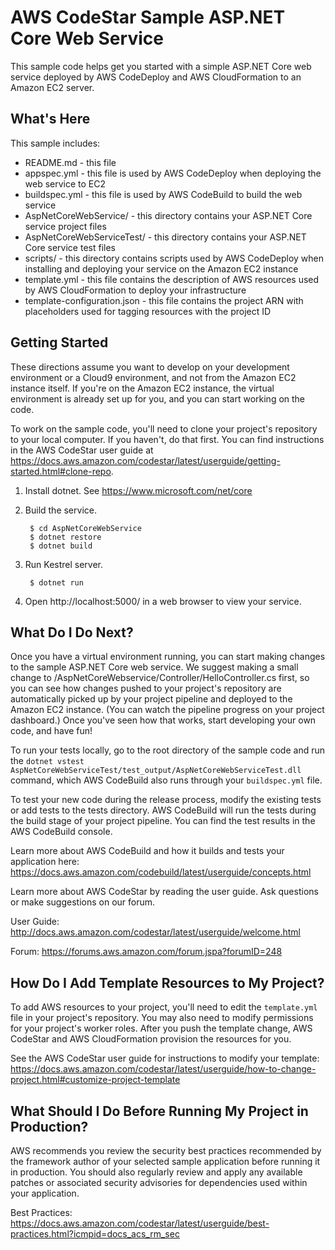 AWS CodeStar Sample ASP.NET Core Web Service
==================================================

This sample code helps get you started with a simple ASP.NET Core web service
deployed by AWS CodeDeploy and AWS CloudFormation to an Amazon EC2 server.

What's Here
-----------

This sample includes:

* README.md - this file
* appspec.yml - this file is used by AWS CodeDeploy when deploying the web
  service to EC2
* buildspec.yml - this file is used by AWS CodeBuild to build the web
  service
* AspNetCoreWebService/ - this directory contains your ASP.NET Core service project files
* AspNetCoreWebServiceTest/ - this directory contains your ASP.NET Core service test files
* scripts/ - this directory contains scripts used by AWS CodeDeploy when
  installing and deploying your service on the Amazon EC2 instance
* template.yml - this file contains the description of AWS resources used by AWS
  CloudFormation to deploy your infrastructure
* template-configuration.json - this file contains the project ARN with placeholders used for tagging resources with the project ID

Getting Started
---------------

These directions assume you want to develop on  your development environment or a Cloud9 environment, and not
from the Amazon EC2 instance itself. If you're on the Amazon EC2 instance, the
virtual environment is already set up for you, and you can start working on the
code.

To work on the sample code, you'll need to clone your project's repository to your
local computer. If you haven't, do that first. You can find instructions in the AWS CodeStar user guide at https://docs.aws.amazon.com/codestar/latest/userguide/getting-started.html#clone-repo.

1. Install dotnet.  See https://www.microsoft.com/net/core

2. Build the service.

        $ cd AspNetCoreWebService
        $ dotnet restore
        $ dotnet build

3. Run Kestrel server.

        $ dotnet run

4. Open http://localhost:5000/ in a web browser to view your service.


What Do I Do Next?
------------------

Once you have a virtual environment running, you can start making changes to
the sample ASP.NET Core web service. We suggest making a small change to
/AspNetCoreWebservice/Controller/HelloController.cs first, so you can see how
changes pushed to your project's repository are automatically picked up by your
project pipeline and deployed to the Amazon EC2 instance. (You can watch the
pipeline progress on your project dashboard.) Once you've seen how that works,
start developing your own code, and have fun!

To run your tests locally, go to the root directory of the sample code and run the
`dotnet vstest AspNetCoreWebServiceTest/test_output/AspNetCoreWebServiceTest.dll` command,
which AWS CodeBuild also runs through your `buildspec.yml` file.

To test your new code during the release process, modify the existing tests or add tests
to the tests directory. AWS CodeBuild will run the tests during the build stage of your
project pipeline. You can find the test results in the AWS CodeBuild console.

Learn more about AWS CodeBuild and how it builds and tests your application here:
https://docs.aws.amazon.com/codebuild/latest/userguide/concepts.html

Learn more about AWS CodeStar by reading the user guide. Ask questions or make
suggestions on our forum.

User Guide: http://docs.aws.amazon.com/codestar/latest/userguide/welcome.html

Forum: https://forums.aws.amazon.com/forum.jspa?forumID=248

How Do I Add Template Resources to My Project?
------------------

To add AWS resources to your project, you'll need to edit the `template.yml`
file in your project's repository. You may also need to modify permissions for
your project's worker roles. After you push the template change, AWS CodeStar
and AWS CloudFormation provision the resources for you.

See the AWS CodeStar user guide for instructions to modify your template:
https://docs.aws.amazon.com/codestar/latest/userguide/how-to-change-project.html#customize-project-template

What Should I Do Before Running My Project in Production?
------------------

AWS recommends you review the security best practices recommended by the framework
author of your selected sample application before running it in production. You
should also regularly review and apply any available patches or associated security
advisories for dependencies used within your application.

Best Practices: https://docs.aws.amazon.com/codestar/latest/userguide/best-practices.html?icmpid=docs_acs_rm_sec
